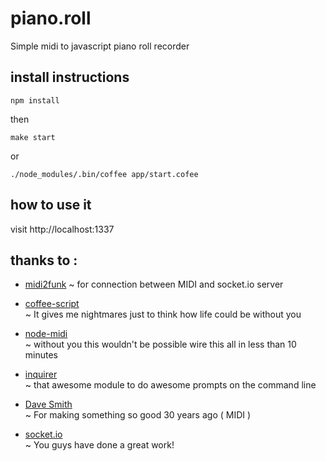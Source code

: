 # piano.roll
Simple midi to javascript piano roll recorder

## install instructions

````
npm install
````

then

````
make start
````

or

````
./node_modules/.bin/coffee app/start.cofee
````
## how to use it

visit http://localhost:1337

## thanks to :  
 * [midi2funk](https://github.com/hems/midi2funk)
 ~ for connection between MIDI and socket.io server
 

 * [coffee-script](http://coffeescript.org/)  
 ~ It gives me nightmares just to think how life could be without you

 * [node-midi](https://github.com/justinlatimer/node-midi)  
 ~ without you this wouldn't be possible wire this all in less than 10 minutes 

 * [inquirer](https://www.npmjs.org/package/inquirer)  
 ~ that awesome module to do awesome prompts on the command line  

 * [Dave Smith](http://www.davesmithinstruments.com/)  
 ~ For making something so good 30 years ago ( MIDI )

 * [socket.io](http://socket.io/)  
 ~ You guys have done a great work!

